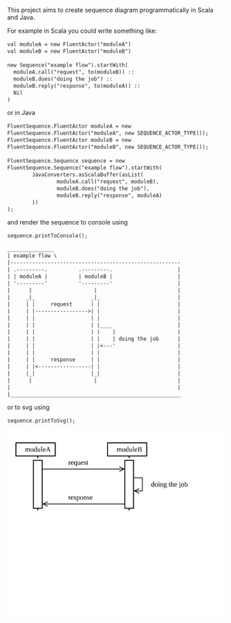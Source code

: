 This project aims to create sequence diagram programmatically in Scala and Java. 

For example in Scala you could write something like:
```
val moduleA = new FluentActor("moduleA")
val moduleB = new FluentActor("moduleB")

new Sequence("example flow").startWith(
  moduleA.call("request", to(moduleB)) ::
  moduleB.does("doing the job") :: 
  moduleB.reply("response", to(moduleA)) ::
  Nil
)
```

or in Java

```
FluentSequence.FluentActor moduleA = new FluentSequence.FluentActor("moduleA", new SEQUENCE_ACTOR_TYPE());
FluentSequence.FluentActor moduleB = new FluentSequence.FluentActor("moduleB", new SEQUENCE_ACTOR_TYPE());

FluentSequence.Sequence sequence = new FluentSequence.Sequence("example flow").startWith(
        JavaConverters.asScalaBuffer(asList(
                moduleA.call("request", moduleB),
                moduleB.does("doing the job"),
                moduleB.reply("response", moduleA)
        ))
);

```

and render the sequence to console using
```
sequence.printToConsole();
```

```
_______________
| example flow \
|-------------------------------------------------------
| .---------.          .---------.                     |
| | moduleA |          | moduleB |                     |
| '---------'          '---------'                     |
|      |                    |                          |
|     _|_                  _|_                         |
|     | |     request      | |                         |
|     | |----------------->| |                         |
|     | |                  | |                         |
|     | |                  | |____                     |
|     | |                  | |    |                    |
|     | |                  | |    | doing the job      |
|     | |                  | |<---'                    |
|     | |                  | |                         |
|     | |     response     | |                         |
|     | |<-----------------| |                         |
|     |_|                  |_|                         |
|      |                    |                          |
|                                                      |
|_______________________________________________________
```



or to svg using

```
sequence.printToSvg();
```

![Svg example](https://raw.githubusercontent.com/gnosly/fluent-sequence/master/sequence_example.svg?sanitize=true)

